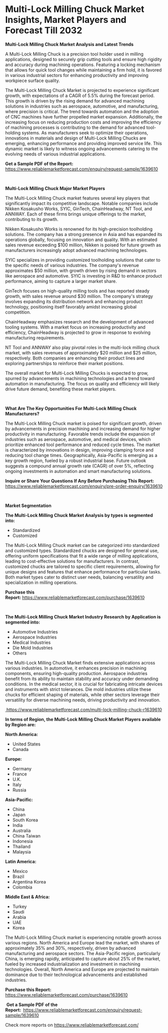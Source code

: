 <p><h1>Multi-Lock Milling Chuck Market Insights, Market Players and Forecast Till 2032</h1></p><p><strong>Multi-Lock Milling Chuck Market Analysis and Latest Trends</strong></p>
<p><p>A Multi-Lock Milling Chuck is a precision tool holder used in milling applications, designed to securely grip cutting tools and ensure high rigidity and accuracy during machining operations. Featuring a locking mechanism that allows for quick tool changes while maintaining a firm hold, it is favored in various industrial sectors for enhancing productivity and improving workpiece surface quality.</p><p>The Multi-Lock Milling Chuck Market is projected to experience significant growth, with expectations of a CAGR of 5.5% during the forecast period. This growth is driven by the rising demand for advanced machining solutions in industries such as aerospace, automotive, and manufacturing, where precision is critical. The trend towards automation and the adoption of CNC machines have further propelled market expansion. Additionally, the increasing focus on reducing production costs and improving the efficiency of machining processes is contributing to the demand for advanced tool-holding systems. As manufacturers seek to optimize their operations, innovations in materials and design of Multi-Lock Milling Chucks are emerging, enhancing performance and providing improved service life. This dynamic market is likely to witness ongoing advancements catering to the evolving needs of various industrial applications.</p></p>
<p><strong>Get a Sample PDF of the Report:&nbsp;</strong> <a href="https://www.reliablemarketforecast.com/enquiry/request-sample/1639610?utm_campaign=3120&utm_medium=2&utm_source=Github&utm_content=ia&utm_term=11042025&utm_id=multi-lock-milling-chuck">https://www.reliablemarketforecast.com/enquiry/request-sample/1639610</a></p>
<p>&nbsp;</p>
<p><strong>Multi-Lock Milling Chuck Major Market Players</strong></p>
<p><p>The Multi-Lock Milling Chuck market features several key players that significantly impact its competitive landscape. Notable companies include Nikken Kosakusho Works, SYIC, GinTech, ChainHeadway, NT Tool, and ANNWAY. Each of these firms brings unique offerings to the market, contributing to its growth.</p><p>Nikken Kosakusho Works is renowned for its high-precision toolholding solutions. The company has a strong presence in Asia and has expanded its operations globally, focusing on innovation and quality. With an estimated sales revenue exceeding $100 million, Nikken is poised for future growth as manufacturers increasingly adopt advanced machining technologies.</p><p>SYIC specializes in providing customized toolholding solutions that cater to the specific needs of various industries. The company's revenue approximates $50 million, with growth driven by rising demand in sectors like aerospace and automotive. SYIC is investing in R&D to enhance product performance, aiming to capture a larger market share.</p><p>GinTech focuses on high-quality milling tools and has reported steady growth, with sales revenue around $30 million. The company's strategy involves expanding its distribution network and enhancing product technology, positioning itself favorably amidst increasing global competition.</p><p>ChainHeadway emphasizes research and the development of advanced tooling systems. With a market focus on increasing productivity and efficiency, ChainHeadway is projected to grow in response to evolving manufacturing requirements.</p><p>NT Tool and ANNWAY also play pivotal roles in the multi-lock milling chuck market, with sales revenues of approximately $20 million and $25 million, respectively. Both companies are enhancing their product lines and exploring partnerships to reinforce their market positions.</p><p>The overall market for Multi-Lock Milling Chucks is expected to grow, spurred by advancements in machining technologies and a trend toward automation in manufacturing. The focus on quality and efficiency will likely drive future demand, benefiting these market players.</p></p>
<p>&nbsp;</p>
<p><strong>What Are The Key Opportunities For Multi-Lock Milling Chuck Manufacturers?</strong></p>
<p><p>The Multi-Lock Milling Chuck market is poised for significant growth, driven by advancements in precision machining and increasing demand for higher productivity in manufacturing. Favorable trends include the expansion of industries such as aerospace, automotive, and medical devices, which prioritize enhanced tool performance and reduced cycle times. The market is characterized by innovations in design, improving clamping force and reducing tool change times. Geographically, Asia-Pacific is emerging as a key growth region, fueled by a robust industrial base. Future outlook suggests a compound annual growth rate (CAGR) of over 5%, reflecting ongoing investments in automation and smart manufacturing solutions.</p></p>
<p><strong>Inquire or Share Your Questions If Any Before Purchasing This Report:</strong> <a href="https://www.reliablemarketforecast.com/enquiry/pre-order-enquiry/1639610?utm_campaign=3120&utm_medium=2&utm_source=Github&utm_content=ia&utm_term=11042025&utm_id=multi-lock-milling-chuck">https://www.reliablemarketforecast.com/enquiry/pre-order-enquiry/1639610</a></p>
<p>&nbsp;</p>
<p><strong>Market Segmentation</strong></p>
<p><strong>The Multi-Lock Milling Chuck Market Analysis by types is segmented into:</strong></p>
<p><ul><li>Standardized</li><li>Customized</li></ul></p>
<p><p>The Multi-Lock Milling Chuck market can be categorized into standardized and customized types. Standardized chucks are designed for general use, offering uniform specifications that fit a wide range of milling applications, leading to cost-effective solutions for manufacturers. In contrast, customized chucks are tailored to specific client requirements, allowing for unique designs and features that enhance performance for particular tasks. Both market types cater to distinct user needs, balancing versatility and specialization in milling operations.</p></p>
<p><strong>Purchase this Report:&nbsp;</strong><a href="https://www.reliablemarketforecast.com/purchase/1639610?utm_campaign=3120&utm_medium=2&utm_source=Github&utm_content=ia&utm_term=11042025&utm_id=multi-lock-milling-chuck">https://www.reliablemarketforecast.com/purchase/1639610</a></p>
<p>&nbsp;</p>
<p><strong>The Multi-Lock Milling Chuck Market Industry Research by Application is segmented into:</strong></p>
<p><ul><li>Automotive Industries</li><li>Aerospace Industries</li><li>Medical Industries</li><li>Die Mold Industries</li><li>Others</li></ul></p>
<p><p>The Multi-Lock Milling Chuck Market finds extensive applications across various industries. In automotive, it enhances precision in machining components, ensuring high-quality production. Aerospace industries benefit from its ability to maintain stability and accuracy under demanding conditions. In the medical sector, it is crucial for fabricating intricate devices and instruments with strict tolerances. Die mold industries utilize these chucks for efficient shaping of materials, while other sectors leverage their versatility for diverse machining needs, driving productivity and innovation.</p></p>
<p><a href="https://www.reliablemarketforecast.com/multi-lock-milling-chuck-r1639610?utm_campaign=3120&utm_medium=2&utm_source=Github&utm_content=ia&utm_term=11042025&utm_id=multi-lock-milling-chuck">&nbsp;https://www.reliablemarketforecast.com/multi-lock-milling-chuck-r1639610</a></p>
<p><strong>In terms of Region, the Multi-Lock Milling Chuck Market Players available by Region are:</strong></p>
<p>
    <p> <strong> North America: </strong>
        <ul>
            <li>United States</li>
            <li>Canada</li>
        </ul>
        </p> 
    <p> <strong> Europe: </strong>
        <ul>
            <li>Germany</li>
            <li>France</li>
            <li>U.K.</li>
            <li>Italy</li>
            <li>Russia</li>
        </ul>
        </p> 
    <p> <strong> Asia-Pacific: </strong>
        <ul>
            <li>China</li>
            <li>Japan</li>
            <li>South Korea</li>
            <li>India</li>
            <li>Australia</li>
            <li>China Taiwan</li>
            <li>Indonesia</li>
            <li>Thailand</li>
            <li>Malaysia</li>
        </ul>
        </p> 
    <p> <strong> Latin America: </strong>
        <ul>
            <li>Mexico</li>
            <li>Brazil</li>
            <li>Argentina Korea</li>
            <li>Colombia</li>
        </ul>
        </p> 
    <p> <strong> Middle East & Africa: </strong>
        <ul>
            <li>Turkey</li>
            <li>Saudi</li>
            <li>Arabia</li>
            <li>UAE</li>
            <li>Korea</li>
        </ul>
    </p>
    </p>
<p><p>The Multi-Lock Milling Chuck market is experiencing notable growth across various regions. North America and Europe lead the market, with shares of approximately 35% and 30%, respectively, driven by advanced manufacturing and aerospace sectors. The Asia-Pacific region, particularly China, is emerging rapidly, anticipated to capture about 25% of the market, fueled by increased industrialization and investment in machining technologies. Overall, North America and Europe are projected to maintain dominance due to their technological advancements and established industries.</p></p>
<p><strong>Purchase this Report: </strong><a href="https://www.reliablemarketforecast.com/purchase/1639610?utm_campaign=3120&utm_medium=2&utm_source=Github&utm_content=ia&utm_term=11042025&utm_id=multi-lock-milling-chuck">https://www.reliablemarketforecast.com/purchase/1639610</a></p>
<p>&nbsp;<strong>Get a Sample PDF of the Report:&nbsp;&nbsp;</strong><a href="https://www.reliablemarketforecast.com/enquiry/request-sample/1639610?utm_campaign=3120&utm_medium=2&utm_source=Github&utm_content=ia&utm_term=11042025&utm_id=multi-lock-milling-chuck">https://www.reliablemarketforecast.com/enquiry/request-sample/1639610</a></p>
<p><strong></strong></p>
<p>Check more reports on <a href="https://www.reliablemarketforecast.com/?utm_campaign=3120&utm_medium=2&utm_source=Github&utm_content=ia&utm_term=11042025&utm_id=multi-lock-milling-chuck">https://www.reliablemarketforecast.com/</a></p>